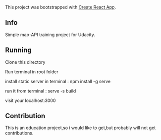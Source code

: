 This project was bootstrapped with [Create React App](https://github.com/facebookincubator/create-react-app).

## Info
Simple map-API training project for Udacity.

## Running

Clone this directory

Run terminal in root folder

install static server in terminal : npm install -g serve

run it from terminal : serve -s build

visit your localhost:3000

## Contribution

This is an education project,so i would like to get,but probably will not get contributions.

